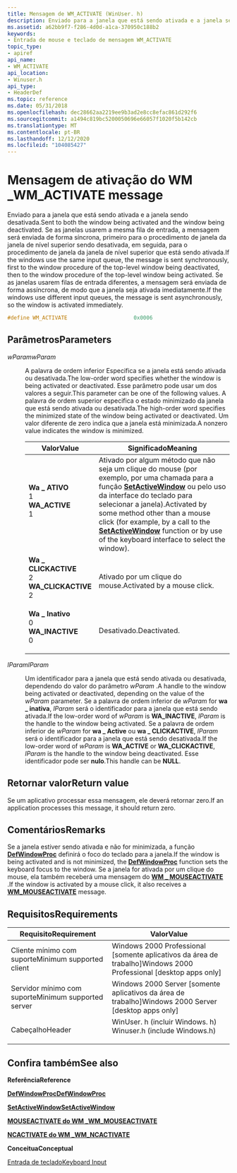 ```yaml
---
title: Mensagem de WM_ACTIVATE (WinUser. h)
description: Enviado para a janela que está sendo ativada e a janela sendo desativada.
ms.assetid: a62bb9f7-f286-4d0d-a1ca-370950c188b2
keywords:
- Entrada de mouse e teclado de mensagem WM_ACTIVATE
topic_type:
- apiref
api_name:
- WM_ACTIVATE
api_location:
- Winuser.h
api_type:
- HeaderDef
ms.topic: reference
ms.date: 05/31/2018
ms.openlocfilehash: dec28662aa2219ee9b3ad2e8cc8efac861d292f6
ms.sourcegitcommit: a1494c819bc5200050696e66057f1020f5b142cb
ms.translationtype: MT
ms.contentlocale: pt-BR
ms.lasthandoff: 12/12/2020
ms.locfileid: "104085427"
---
```

# <a name="wm_activate-message"></a><span data-ttu-id="bef84-104">Mensagem de ativação do WM \_</span><span class="sxs-lookup"><span data-stu-id="bef84-104">WM\_ACTIVATE message</span></span>

<span data-ttu-id="bef84-105">Enviado para a janela que está sendo ativada e a janela sendo desativada.</span><span class="sxs-lookup"><span data-stu-id="bef84-105">Sent to both the window being activated and the window being deactivated.</span></span> <span data-ttu-id="bef84-106">Se as janelas usarem a mesma fila de entrada, a mensagem será enviada de forma síncrona, primeiro para o procedimento de janela da janela de nível superior sendo desativada, em seguida, para o procedimento de janela da janela de nível superior que está sendo ativada.</span><span class="sxs-lookup"><span data-stu-id="bef84-106">If the windows use the same input queue, the message is sent synchronously, first to the window procedure of the top-level window being deactivated, then to the window procedure of the top-level window being activated.</span></span> <span data-ttu-id="bef84-107">Se as janelas usarem filas de entrada diferentes, a mensagem será enviada de forma assíncrona, de modo que a janela seja ativada imediatamente.</span><span class="sxs-lookup"><span data-stu-id="bef84-107">If the windows use different input queues, the message is sent asynchronously, so the window is activated immediately.</span></span>


```C++
#define WM_ACTIVATE                     0x0006
```



## <a name="parameters"></a><span data-ttu-id="bef84-108">Parâmetros</span><span class="sxs-lookup"><span data-stu-id="bef84-108">Parameters</span></span>

<dl> <dt>

<span data-ttu-id="bef84-109">*wParam*</span><span class="sxs-lookup"><span data-stu-id="bef84-109">*wParam*</span></span> 
</dt> <dd>

<span data-ttu-id="bef84-110">A palavra de ordem inferior Especifica se a janela está sendo ativada ou desativada.</span><span class="sxs-lookup"><span data-stu-id="bef84-110">The low-order word specifies whether the window is being activated or deactivated.</span></span> <span data-ttu-id="bef84-111">Esse parâmetro pode usar um dos valores a seguir.</span><span class="sxs-lookup"><span data-stu-id="bef84-111">This parameter can be one of the following values.</span></span> <span data-ttu-id="bef84-112">A palavra de ordem superior especifica o estado minimizado da janela que está sendo ativada ou desativada.</span><span class="sxs-lookup"><span data-stu-id="bef84-112">The high-order word specifies the minimized state of the window being activated or deactivated.</span></span> <span data-ttu-id="bef84-113">Um valor diferente de zero indica que a janela está minimizada.</span><span class="sxs-lookup"><span data-stu-id="bef84-113">A nonzero value indicates the window is minimized.</span></span>



| <span data-ttu-id="bef84-114">Valor</span><span class="sxs-lookup"><span data-stu-id="bef84-114">Value</span></span>                                                                                                                                                                                                                   | <span data-ttu-id="bef84-115">Significado</span><span class="sxs-lookup"><span data-stu-id="bef84-115">Meaning</span></span>                                                                                                                                                                                                    |
|-------------------------------------------------------------------------------------------------------------------------------------------------------------------------------------------------------------------------|------------------------------------------------------------------------------------------------------------------------------------------------------------------------------------------------------------|
| <span id="WA_ACTIVE"></span><span id="wa_active"></span><dl> <span data-ttu-id="bef84-116"><dt>**Wa \_ ATIVO**</dt> <dt>1</dt></span><span class="sxs-lookup"><span data-stu-id="bef84-116"><dt>**WA\_ACTIVE**</dt> <dt>1</dt></span></span> </dl>                | <span data-ttu-id="bef84-117">Ativado por algum método que não seja um clique do mouse (por exemplo, por uma chamada para a função [**SetActiveWindow**](/windows/win32/api/winuser/nf-winuser-setactivewindow) ou pelo uso da interface do teclado para selecionar a janela).</span><span class="sxs-lookup"><span data-stu-id="bef84-117">Activated by some method other than a mouse click (for example, by a call to the [**SetActiveWindow**](/windows/win32/api/winuser/nf-winuser-setactivewindow) function or by use of the keyboard interface to select the window).</span></span><br/> |
| <span id="WA_CLICKACTIVE"></span><span id="wa_clickactive"></span><dl> <span data-ttu-id="bef84-118"><dt>**Wa \_ CLICKACTIVE**</dt> <dt>2</dt></span><span class="sxs-lookup"><span data-stu-id="bef84-118"><dt>**WA\_CLICKACTIVE**</dt> <dt>2</dt></span></span> </dl> | <span data-ttu-id="bef84-119">Ativado por um clique do mouse.</span><span class="sxs-lookup"><span data-stu-id="bef84-119">Activated by a mouse click.</span></span><br/>                                                                                                                                                                     |
| <span id="WA_INACTIVE"></span><span id="wa_inactive"></span><dl> <span data-ttu-id="bef84-120"><dt>**Wa \_ Inativo**</dt> <dt>0</dt></span><span class="sxs-lookup"><span data-stu-id="bef84-120"><dt>**WA\_INACTIVE**</dt> <dt>0</dt></span></span> </dl>          | <span data-ttu-id="bef84-121">Desativado.</span><span class="sxs-lookup"><span data-stu-id="bef84-121">Deactivated.</span></span><br/>                                                                                                                                                                                    |



 

</dd> <dt>

<span data-ttu-id="bef84-122">*lParam*</span><span class="sxs-lookup"><span data-stu-id="bef84-122">*lParam*</span></span> 
</dt> <dd>

<span data-ttu-id="bef84-123">Um identificador para a janela que está sendo ativada ou desativada, dependendo do valor do parâmetro *wParam* .</span><span class="sxs-lookup"><span data-stu-id="bef84-123">A handle to the window being activated or deactivated, depending on the value of the *wParam* parameter.</span></span> <span data-ttu-id="bef84-124">Se a palavra de ordem inferior de *wParam* for **wa \_ inativa**, *lParam* será o identificador para a janela que está sendo ativada.</span><span class="sxs-lookup"><span data-stu-id="bef84-124">If the low-order word of *wParam* is **WA\_INACTIVE**, *lParam* is the handle to the window being activated.</span></span> <span data-ttu-id="bef84-125">Se a palavra de ordem inferior de *wParam* for **wa \_ Active** ou **wa \_ CLICKACTIVE**, *lParam* será o identificador para a janela que está sendo desativada.</span><span class="sxs-lookup"><span data-stu-id="bef84-125">If the low-order word of *wParam* is **WA\_ACTIVE** or **WA\_CLICKACTIVE**, *lParam* is the handle to the window being deactivated.</span></span> <span data-ttu-id="bef84-126">Esse identificador pode ser **nulo**.</span><span class="sxs-lookup"><span data-stu-id="bef84-126">This handle can be **NULL**.</span></span>

</dd> </dl>

## <a name="return-value"></a><span data-ttu-id="bef84-127">Retornar valor</span><span class="sxs-lookup"><span data-stu-id="bef84-127">Return value</span></span>

<span data-ttu-id="bef84-128">Se um aplicativo processar essa mensagem, ele deverá retornar zero.</span><span class="sxs-lookup"><span data-stu-id="bef84-128">If an application processes this message, it should return zero.</span></span>

## <a name="remarks"></a><span data-ttu-id="bef84-129">Comentários</span><span class="sxs-lookup"><span data-stu-id="bef84-129">Remarks</span></span>

<span data-ttu-id="bef84-130">Se a janela estiver sendo ativada e não for minimizada, a função [**DefWindowProc**](/windows/desktop/api/winuser/nf-winuser-defwindowproca) definirá o foco do teclado para a janela.</span><span class="sxs-lookup"><span data-stu-id="bef84-130">If the window is being activated and is not minimized, the [**DefWindowProc**](/windows/desktop/api/winuser/nf-winuser-defwindowproca) function sets the keyboard focus to the window.</span></span> <span data-ttu-id="bef84-131">Se a janela for ativada por um clique do mouse, ela também receberá uma mensagem do [**WM \_ MOUSEACTIVATE**](wm-mouseactivate.md) .</span><span class="sxs-lookup"><span data-stu-id="bef84-131">If the window is activated by a mouse click, it also receives a [**WM\_MOUSEACTIVATE**](wm-mouseactivate.md) message.</span></span>

## <a name="requirements"></a><span data-ttu-id="bef84-132">Requisitos</span><span class="sxs-lookup"><span data-stu-id="bef84-132">Requirements</span></span>



| <span data-ttu-id="bef84-133">Requisito</span><span class="sxs-lookup"><span data-stu-id="bef84-133">Requirement</span></span> | <span data-ttu-id="bef84-134">Valor</span><span class="sxs-lookup"><span data-stu-id="bef84-134">Value</span></span> |
|-------------------------------------|----------------------------------------------------------------------------------------------------------|
| <span data-ttu-id="bef84-135">Cliente mínimo com suporte</span><span class="sxs-lookup"><span data-stu-id="bef84-135">Minimum supported client</span></span><br/> | <span data-ttu-id="bef84-136">Windows 2000 Professional \[somente aplicativos da área de trabalho\]</span><span class="sxs-lookup"><span data-stu-id="bef84-136">Windows 2000 Professional \[desktop apps only\]</span></span><br/>                                               |
| <span data-ttu-id="bef84-137">Servidor mínimo com suporte</span><span class="sxs-lookup"><span data-stu-id="bef84-137">Minimum supported server</span></span><br/> | <span data-ttu-id="bef84-138">Windows 2000 Server \[somente aplicativos da área de trabalho\]</span><span class="sxs-lookup"><span data-stu-id="bef84-138">Windows 2000 Server \[desktop apps only\]</span></span><br/>                                                     |
| <span data-ttu-id="bef84-139">Cabeçalho</span><span class="sxs-lookup"><span data-stu-id="bef84-139">Header</span></span><br/>                   | <dl> <span data-ttu-id="bef84-140"><dt>WinUser. h (incluir Windows. h)</dt></span><span class="sxs-lookup"><span data-stu-id="bef84-140"><dt>Winuser.h (include Windows.h)</dt></span></span> </dl> |



## <a name="see-also"></a><span data-ttu-id="bef84-141">Confira também</span><span class="sxs-lookup"><span data-stu-id="bef84-141">See also</span></span>

<dl> <dt>

<span data-ttu-id="bef84-142">**Referência**</span><span class="sxs-lookup"><span data-stu-id="bef84-142">**Reference**</span></span>
</dt> <dt>

[<span data-ttu-id="bef84-143">**DefWindowProc**</span><span class="sxs-lookup"><span data-stu-id="bef84-143">**DefWindowProc**</span></span>](/windows/desktop/api/winuser/nf-winuser-defwindowproca)
</dt> <dt>

[<span data-ttu-id="bef84-144">**SetActiveWindow**</span><span class="sxs-lookup"><span data-stu-id="bef84-144">**SetActiveWindow**</span></span>](/windows/win32/api/winuser/nf-winuser-setactivewindow)
</dt> <dt>

[<span data-ttu-id="bef84-145">**MOUSEACTIVATE do WM \_**</span><span class="sxs-lookup"><span data-stu-id="bef84-145">**WM\_MOUSEACTIVATE**</span></span>](wm-mouseactivate.md)
</dt> <dt>

[<span data-ttu-id="bef84-146">**NCACTIVATE do WM \_**</span><span class="sxs-lookup"><span data-stu-id="bef84-146">**WM\_NCACTIVATE**</span></span>](/windows/desktop/winmsg/wm-ncactivate)
</dt> <dt>

<span data-ttu-id="bef84-147">**Conceitua**</span><span class="sxs-lookup"><span data-stu-id="bef84-147">**Conceptual**</span></span>
</dt> <dt>

[<span data-ttu-id="bef84-148">Entrada de teclado</span><span class="sxs-lookup"><span data-stu-id="bef84-148">Keyboard Input</span></span>](keyboard-input.md)
</dt> </dl>

 


